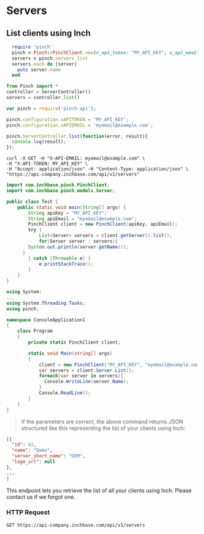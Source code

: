 # Servers

## List clients using Inch

````ruby
  require 'pinch'
  pinch = Pinch::PinchClient.new(x_api_token: "MY_API_KEY", x_api_email: "myemail@example.com")
  servers = pinch.servers.list
  servers.each do |server|
    puts server.name
  end
````

````python
from Pinch import *
controller = ServerController()
servers = controller.list()
````

````javascript
var pinch = require('pinch-api');

pinch.configuration.xAPITOKEN = 'MY_API_KEY';
pinch.configuration.xAPIEMAIL = 'myemail@example.com';

pinch.ServerController.list(function(error, result){
  console.log(result);
});
````

```shell
curl -X GET -H "X-API-EMAIL: myemail@example.com" \
-H "X-API-TOKEN: MY_API_KEY" \
-H "Accept: application/json" -H "Content-Type: application/json" \
"https://api-company.inchbase.com/api/v1/servers"
```

```java
import com.inchbase.pinch.PinchClient;
import com.inchbase.pinch.models.Server;

public class Test {
	public static void main(String[] args) {
		String apiKey = "MY_API_KEY";
		String apiEmail = "myemail@example.com";
		PinchClient client = new PinchClient(apiKey, apiEmail);
		try {
			List<Server> servers = client.getServer().list();
			for(Server server : servers){
        System.out.println(server.getName());
      }
		} catch (Throwable e) {
			e.printStackTrace();
		}
	}
}
```

```csharp
using System;
...
using System.Threading.Tasks;
using pinch;

namespace ConsoleApplication1
{
    class Program
    {
        private static PinchClient client;

        static void Main(string[] args)
        {
            client = new PinchClient("MY_API_KEY", "myemail@example.com");
            var servers = client.Server.List();
            foreach(var server in servers){
              Console.WriteLine(server.Name);
            }
            Console.ReadLine();
        }
    }
}
```

> If the parameters are correct, the above command returns JSON structured like this representing the list of your clients using Inch:

````json
[{
  "id": 42,
  "name": "Demo",
  "server_short_name": "DEM",
  "logo_url": null
},
...
]
````

This endpoint lets you retrieve the list of all your clients using Inch. Please contact us if we forgot one.

### HTTP Request

`GET https://api-company.inchbase.com/api/v1/servers`
